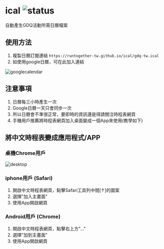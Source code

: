 # ical ![status](https://github.com/runtogether-tw/ical/workflows/Node.js%20CI/badge.svg)
自動產生GDQ活動所需日曆檔案

## 使用方法
1. 複製日曆訂閱連結 `https://runtogether-tw.github.io/ical/gdq-tw.ical`
2. 如使用google日曆，可在此加入連結

![googlecalendar](https://i.imgur.com/05S7hHd.png)

## 注意事項
1. 日曆每三小時產生一次
2. Google日曆一天只會同步一次
3. 所以日曆會不準很正常，要即時的資訊還是得請關注時程表網頁
4. 手機用戶推薦將時程表網頁加入桌面變成一個App來使用(教學如下)

## 將中文時程表變成應用程式/APP

### 桌機Chrome用戶

![desktop](https://i.imgur.com/cF4Vlzj.png)

### iphone用戶 (Safari)
1. 開啟中文時程表網頁，點擊Safari工具列中間[↑]的圖案
2. 選擇"加入主畫面"
3. 使用App開啟網頁

### Android用戶 (Chrome)
1. 開啟中文時程表網頁，點擊右上方"..."
2. 選擇"加到主畫面"
3. 使用App開啟網頁
